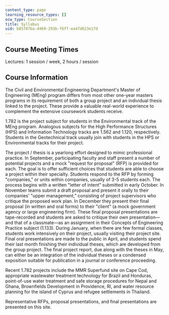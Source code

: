 ```yaml
---
content_type: page
learning_resource_types: []
ocw_type: CourseSection
title: Syllabus
uid: b85707ba-d469-293b-f6ff-ea47d623e17d
---
```


Course Meeting Times
--------------------

Lectures: 1 session / week, 2 hours / session

Course Information
------------------

The Civil and Environmental Engineering Department's Master of Engineering (MEng) program differs from most other one-year masters programs in its requirement of both a group project and an individual thesis linked to the project. These provide a valuable real-world experience to complement the extensive coursework students receive.

1.782 is the project subject for students in the Environmental track of the MEng program. Analogous subjects for the High Performance Structures (HPS) and Information Technology tracks are 1.562 and 1.120, respectively. Students in the Geotechnical track usually join with students in the HPS or Environmental tracks for their project.

The project / thesis is a yearlong effort designed to mimic professional practice. In September, participating faculty and staff present a number of potential projects and a mock "request for proposal" (RFP) is provided for each. The goal is to offer sufficient choices that students are able to choose a project within their specialty. Students respond to the RFP by forming "companies," or units within companies, usually of 3-5 students each. The process begins with a written "letter of intent" submitted in early October. In November teams submit a draft proposal and present it orally to their companies' "upper management," consisting of project supervisors who critique the proposed work plan. In December they present their final proposal (in written and oral forms) to their "client" (a mock government agency or large engineering firm). These final proposal presentations are tape-recorded and students are asked to critique their own presentation—and that of a classmate—as an assignment in their Concepts of Engineering Practice subject (1.133). During January, when there are few formal classes, students work intensively on their project, usually visiting their project site. Final oral presentations are made to the public in April, and students spend their last month finishing their individual theses, which are developed from the group project. The final project report, due along with the theses in May, can either be an integration of the individual theses or a condensed exposition suitable for publication in a journal or conference proceeding.

Recent 1.782 projects include the MMR Superfund site on Cape Cod, appropriate wastewater treatment technology for Brazil and Honduras, point-of-use water treatment and safe storage procedures for Nepal and Ghana, Brownfields Development in Providence, RI, and water resource planning for the island of Cyprus and refugee settlements in Thailand.

Representative RFPs, proposal presentations, and final presentations are presented on this site.